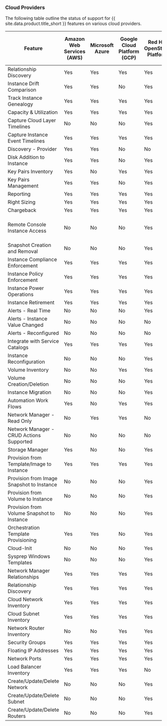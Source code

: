 ### Cloud Providers

The following table outline the status of support for {{ site.data.product.title_short }} features on various cloud providers.

| Feature                                    | Amazon Web Services (AWS) | Microsoft Azure | Google Cloud Platform (GCP) | Red Hat OpenStack Platform | IBM PowerVC via the OpenStack API     |
| ------------------------------------------ | ------------------------- | --------------- | --------------------------- | -------------------------- | ------------------------------------- |
| Relationship Discovery                     | Yes                       | Yes             | Yes                         | Yes                        | Yes                                   |
| Instance Drift Comparison                  | Yes                       | Yes             | No                          | Yes                        | No                                    |
| Track Instance Genealogy                   | Yes                       | Yes             | Yes                         | Yes                        | Yes                                   |
| Capacity & Utilization                     | Yes                       | Yes             | Yes                         | Yes                        | No                                    |
| Capture Cloud Layer Timelines              | No                        | No              | No                          | Yes                        | Yes                                   |
| Capture Instance Event Timelines           | Yes                       | Yes             | Yes                         | Yes                        | Yes                                   |
| Discovery - Provider                       | Yes                       | Yes             | No                          | No                         | No                                    |
| Disk Addition to Instance                  | Yes                       | Yes             | No                          | Yes                        | No                                    |
| Key Pairs Inventory                        | Yes                       | No              | Yes                         | Yes                        | Yes                                   |
| Key Pairs Management                       | Yes                       | Yes             | No                          | Yes                        | Yes                                   |
| Reporting                                  | Yes                       | Yes             | Yes                         | Yes                        | No                                    |
| Right Sizing                               | Yes                       | Yes             | Yes                         | Yes                        | Yes                                   |
| Chargeback                                 | Yes                       | Yes             | Yes                         | Yes                        | No                                    |
| Remote Console Instance Access             | No                        | No              | No                          | Yes                        | Yes (for NovaLink-managed hosts only) |
| Snapshot Creation and Removal              | No                        | No              | No                          | Yes                        | Yes                                   |
| Instance Compliance Enforcement            | Yes                       | Yes             | Yes                         | Yes                        | No                                    |
| Instance Policy Enforcement                | Yes                       | Yes             | Yes                         | Yes                        | Yes                                   |
| Instance Power Operations                  | Yes                       | Yes             | Yes                         | Yes                        | Yes                                   |
| Instance Retirement                        | Yes                       | Yes             | Yes                         | Yes                        | Yes                                   |
| Alerts - Real Time                         | No                        | No              | No                          | Yes                        | No                                    |
| Alerts - Instance Value Changed            | No                        | No              | No                          | No                         | No                                    |
| Alerts - Reconfigured                      | No                        | No              | No                          | No                         | No                                    |
| Integrate with Service Catalogs            | Yes                       | Yes             | Yes                         | Yes                        | Yes                                   |
| Instance Reconfiguration                   | No                        | No              | No                          | Yes                        | Yes                                   |
| Volume Inventory                           | No                        | No              | Yes                         | Yes                        | Yes                                   |
| Volume Creation/Deletion                   | No                        | No              | No                          | Yes                        | Yes                                   |
| Instance Migration                         | No                        | No              | No                          | Yes                        | Yes                                   |
| Automation Work Flows                      | Yes                       | No              | Yes                         | Yes                        | Yes                                   |
| Network Manager - Read Only                | No                        | Yes             | Yes                         | No                         | Yes                                   |
| Network Manager - CRUD Actions Supported   | No                        | No              | No                          | No                         | No                                    |
| Storage Manager                            | Yes                       | No              | No                          | Yes                        | No                                    |
| Provision from Template/Image to Instance  | Yes                       | Yes             | Yes                         | Yes                        | Yes                                   |
| Provision from Image Snapshot to Instance  | No                        | No              | No                          | Yes                        | No                                    |
| Provision from Volume to Instance          | No                        | No              | No                          | Yes                        | No                                    |
| Provision from Volume Snapshot to Instance | No                        | No              | No                          | Yes                        | No                                    |
| Orchestration Template Provisioning        | Yes                       | Yes             | No                          | Yes                        | No                                    |
| Cloud-Init                                 | No                        | No              | No                          | Yes                        | No                                    |
| Sysprep Windows Templates                  | No                        | No              | No                          | Yes                        | No                                    |
| Network Manager Relationships              | Yes                       | Yes             | Yes                         | Yes                        | No                                    |
| Relationship Discovery                     | Yes                       | Yes             | Yes                         | Yes                        | No                                    |
| Cloud Network Inventory                    | Yes                       | Yes             | Yes                         | Yes                        | No                                    |
| Cloud Subnet Inventory                     | Yes                       | Yes             | Yes                         | Yes                        | No                                    |
| Network Router Inventory                   | No                        | No              | Yes                         | Yes                        | No                                    |
| Security Groups                            | Yes                       | Yes             | Yes                         | Yes                        | No                                    |
| Floating IP Addresses                      | Yes                       | Yes             | Yes                         | Yes                        | No                                    |
| Network Ports                              | Yes                       | Yes             | Yes                         | Yes                        | No                                    |
| Load Balancer Inventory                    | Yes                       | Yes             | Yes                         | No                         | No                                    |
| Create/Update/Delete Network               | No                        | No              | No                          | Yes                        | No                                    |
| Create/Update/Delete Subnet                | No                        | No              | No                          | Yes                        | No                                    |
| Create/Update/Delete Routers               | No                        | No              | No                          | Yes                        | No                                    |
